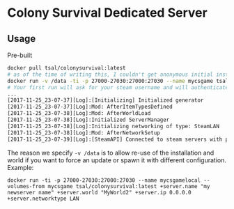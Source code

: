 # Colony Survival Dedicated Server

## Usage

Pre-built
```bash
docker pull tsal/colonysurvival:latest
# as of the time of writing this, I couldn't get anonymous initial install to work :(
docker run -v /data -ti -p 27000-27030:27000:27030 --name mycsgame tsal/colonysurvival:latest +server.name "my server name" +server.world "MyWorld" +server.ip 0.0.0.0 +server.networktype SteamOnline
# Your first run will ask for your steam username and will authenticate (hence -ti); afterwards, the entrypoint script will use "anonymous" for updates
...
[2017-11-25_23-07-37][Log]:[Initializing] Initialized generator
[2017-11-25_23-07-37][Log]:Mod: AfterItemTypesDefined
[2017-11-25_23-07-38][Log]:Mod: AfterWorldLoad
[2017-11-25_23-07-38][Log]:Initialized ServerManager
[2017-11-25_23-07-38][Log]:Initializing networking of type: SteamLAN
[2017-11-25_23-07-38][Log]:Mod: AfterNetworkSetup
[2017-11-25_23-07-39][Log]:[SteamAPI] Connected to steam servers with public IP = 1.23.45.67
```

The reason we specify `-v /data` is to allow re-use of the installation and world if you want to force an update or spawn it with different configuration.  Example:

```
docker run -ti -p 27000-27030:27000:27030 --name mycsgamelocal --volumes-from mycsgame tsal/colonysurvival:latest +server.name "my newserver name" +server.world "MyWorld2" +server.ip 0.0.0.0 +server.networktype LAN
```